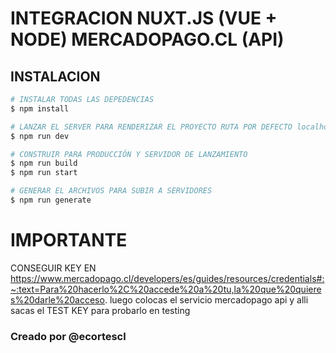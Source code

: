 # INTEGRACION NUXT.JS (VUE + NODE) MERCADOPAGO.CL (API)

## INSTALACION

```bash
# INSTALAR TODAS LAS DEPEDENCIAS
$ npm install

# LANZAR EL SERVER PARA RENDERIZAR EL PROYECTO RUTA POR DEFECTO localhost:3000
$ npm run dev

# CONSTRUIR PARA PRODUCCIÓN Y SERVIDOR DE LANZAMIENTO
$ npm run build
$ npm run start

# GENERAR EL ARCHIVOS PARA SUBIR A SERVIDORES
$ npm run generate
```

# IMPORTANTE
CONSEGUIR KEY EN https://www.mercadopago.cl/developers/es/guides/resources/credentials#:~:text=Para%20hacerlo%2C%20accede%20a%20tu,la%20que%20quieres%20darle%20acceso.
luego colocas el servicio mercadopago api y alli sacas el TEST KEY para probarlo en testing 

### Creado por @ecortescl
